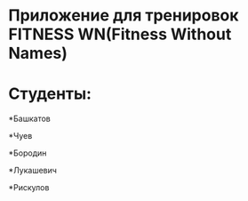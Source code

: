 # Приложение для тренировок FITNESS WN(Fitness Without Names)

# Студенты:

*Башкатов

*Чуев

*Бородин

*Лукашевич

*Рискулов
